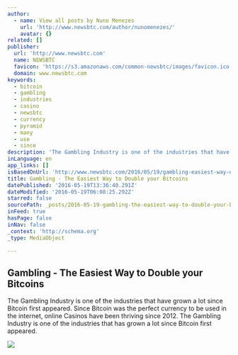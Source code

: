 ```yaml
---
author:
  - name: View all posts by Nuno Menezes
    url: 'http://www.newsbtc.com/author/nunomenezes/'
    avatar: {}
related: []
publisher:
  url: 'http://www.newsbtc.com'
  name: NEWSBTC
  favicon: 'https://s3.amazonaws.com/common-newsbtc/images/favicon.ico'
  domain: www.newsbtc.com
keywords:
  - bitcoin
  - gambling
  - industries
  - casino
  - newsbtc
  - currency
  - pyramid
  - many
  - use
  - since
description: 'The Gambling Industry is one of the industries that have grown a lot since Bitcoin first appeared. Since Bitcoin was the perfect currency to be used in the internet, online Casinos have been thriving since 2012. The Gambling Industry is one of the industries that has grown a lot since Bitcoin first appeared.'
inLanguage: en
app_links: []
isBasedOnUrl: 'http://www.newsbtc.com/2016/05/19/gambling-easiest-way-double-bitcoins/'
title: Gambling - The Easiest Way to Double your Bitcoins
datePublished: '2016-05-19T13:36:40.291Z'
dateModified: '2016-05-19T06:08:25.292Z'
starred: false
sourcePath: _posts/2016-05-19-gambling-the-easiest-way-to-double-your-bitcoins.md
inFeed: true
hasPage: false
inNav: false
_context: 'http://schema.org'
_type: MediaObject

---
```

<article style=""><h1>Gambling - The Easiest Way to Double your Bitcoins</h1><p>The Gambling Industry is one of the industries that have grown a lot since Bitcoin first appeared. Since Bitcoin was the perfect currency to be used in the internet, online Casinos have been thriving since 2012. The Gambling Industry is one of the industries that has grown a lot since Bitcoin first appeared.</p><img src="http://s3.amazonaws.com/main-newsbtc-images/2016/05/18154814/casino1-e1463582925644.jpg" /></article>